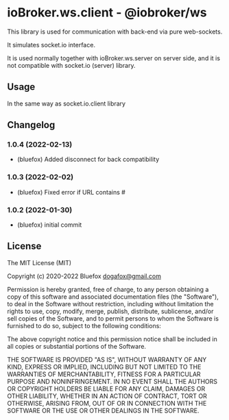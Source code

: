 # ioBroker.ws.client - @iobroker/ws

This library is used for communication with back-end via pure web-sockets.

It simulates socket.io interface.

It is used normally together with ioBroker.ws.server on server side, and it is not compatible with socket.io (server) library.

## Usage
In the same way as socket.io.client library

<!--
	Placeholder for the next version (at the beginning of the line):
	### __WORK IN PROGRESS__
-->

## Changelog
### 1.0.4 (2022-02-13)
* (bluefox) Added disconnect for back compatibility

### 1.0.3 (2022-02-02)
* (bluefox) Fixed error if URL contains #

### 1.0.2 (2022-01-30)
* (bluefox) initial commit

## License
The MIT License (MIT)

Copyright (c) 2020-2022 Bluefox <dogafox@gmail.com>

Permission is hereby granted, free of charge, to any person obtaining a copy
of this software and associated documentation files (the "Software"), to deal
in the Software without restriction, including without limitation the rights
to use, copy, modify, merge, publish, distribute, sublicense, and/or sell
copies of the Software, and to permit persons to whom the Software is
furnished to do so, subject to the following conditions:

The above copyright notice and this permission notice shall be included in
all copies or substantial portions of the Software.

THE SOFTWARE IS PROVIDED "AS IS", WITHOUT WARRANTY OF ANY KIND, EXPRESS OR
IMPLIED, INCLUDING BUT NOT LIMITED TO THE WARRANTIES OF MERCHANTABILITY,
FITNESS FOR A PARTICULAR PURPOSE AND NONINFRINGEMENT. IN NO EVENT SHALL THE
AUTHORS OR COPYRIGHT HOLDERS BE LIABLE FOR ANY CLAIM, DAMAGES OR OTHER
LIABILITY, WHETHER IN AN ACTION OF CONTRACT, TORT OR OTHERWISE, ARISING FROM,
OUT OF OR IN CONNECTION WITH THE SOFTWARE OR THE USE OR OTHER DEALINGS IN
THE SOFTWARE.
